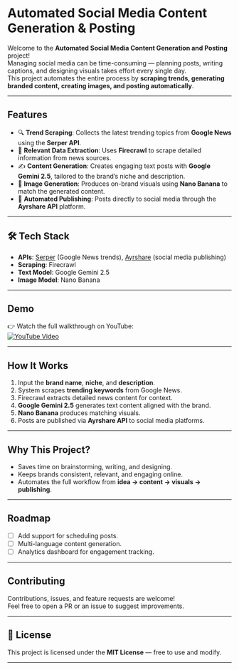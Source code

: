 #  Automated Social Media Content Generation & Posting

Welcome to the **Automated Social Media Content Generation and Posting** project!  
Managing social media can be time-consuming — planning posts, writing captions, and designing visuals takes effort every single day.  
This project automates the entire process by **scraping trends, generating branded content, creating images, and posting automatically**.

---

##  Features

- 🔍 **Trend Scraping**: Collects the latest trending topics from **Google News** using the **Serper API**.  
- 📰 **Relevant Data Extraction**: Uses **Firecrawl** to scrape detailed information from news sources.  
- ✍️ **Content Generation**: Creates engaging text posts with **Google Gemini 2.5**, tailored to the brand’s niche and description.  
- 🎨 **Image Generation**: Produces on-brand visuals using **Nano Banana** to match the generated content.  
- 📢 **Automated Publishing**: Posts directly to social media through the **Ayrshare API** platform.  

---

## 🛠 Tech Stack

- **APIs**: [Serper](https://serper.dev/) (Google News trends), [Ayrshare](https://app.ayrshare.com/api) (social media publishing)  
- **Scraping**: Firecrawl  
- **Text Model**: Google Gemini 2.5  
- **Image Model**: Nano Banana  

---

##  Demo

👉 Watch the full walkthrough on YouTube:  
[![YouTube Video](https://img.shields.io/badge/Watch-Demo-red?logo=youtube)](https://youtu.be/Op_1fnW4cnI)

---

##  How It Works

1. Input the **brand name**, **niche**, and **description**.  
2. System scrapes **trending keywords** from Google News.  
3. Firecrawl extracts detailed news content for context.  
4. **Google Gemini 2.5** generates text content aligned with the brand.  
5. **Nano Banana** produces matching visuals.  
6. Posts are published via **Ayrshare API** to social media platforms.  

---

##  Why This Project?

- Saves time on brainstorming, writing, and designing.  
- Keeps brands consistent, relevant, and engaging online.  
- Automates the full workflow from **idea → content → visuals → publishing**.  

---

##  Roadmap

- [ ] Add support for scheduling posts.  
- [ ] Multi-language content generation.  
- [ ] Analytics dashboard for engagement tracking.  

---

##  Contributing

Contributions, issues, and feature requests are welcome!  
Feel free to open a PR or an issue to suggest improvements.  

---

## 📜 License

This project is licensed under the **MIT License** — free to use and modify.  

---
